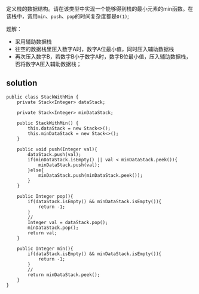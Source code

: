 定义栈的数据结构。请在该类型中实现一个能够得到栈的最小元素的min函数。在该栈中，调用`min`、`push`、`pop`的时间复杂度都是`O(1)`;

题解：

+ 采用辅助数据栈
+ 往空的数据栈里压入数字A时，数字A位最小值，同时压入辅助数据栈
+ 再次压入数字B，若数字B小于数字A时，数字B位最小值，压入辅助数据栈，否将数字A压入辅助数据栈；

## solution

```
public class StackWithMin {
    private Stack<Integer> dataStack;

    private Stack<Integer> minDataStack;

    public StackWithMin() {
        this.dataStack = new Stack<>();
        this.minDataStack = new Stack<>();
    }

    public void push(Integer val){
        dataStack.push(val);
        if(minDataStack.isEmpty() || val < minDataStack.peek()){
            minDataStack.push(val);
        }else{
            minDataStack.push(minDataStack.peek());
        }
    }

    public Integer pop(){
        if(dataStack.isEmpty() && minDataStack.isEmpty()){
            return -1;
        }
        //
        Integer val = dataStack.pop();
        minDataStack.pop();
        return val;
    }

    public Integer min(){
        if(dataStack.isEmpty() && minDataStack.isEmpty()){
            return -1;
        }
        //
        return minDataStack.peek();
    }
}
```